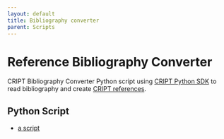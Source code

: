 ```yaml
---
layout: default
title: Bibliography converter
parent: Scripts
---
```


# Reference Bibliography Converter

CRIPT Bibliography Converter Python script using [CRIPT Python SDK](https://pypi.org/project/cript/) to read bibliography and create [CRIPT references](https://criptapp.org/reference/).

## Python Script

* [a script]()
